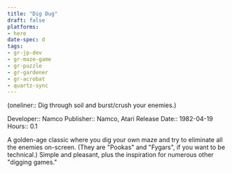 ```yaml
---
title: "Dig Dug"
draft: false
platforms:
- here
date-spec: d
tags:
- gr-jp-dev
- gr-maze-game 
- gr-puzzle 
- gr-gardener
- gr-acrobat 
- quartz-sync
---
```


(oneliner:: Dig through soil and burst/crush your enemies.)

Developer:: Namco
Publisher:: Namco, Atari
Release Date:: 1982-04-19
Hours:: 0.1

A golden-age classic where you dig your own maze and try to eliminate all the enemies on-screen. (They are "Pookas" and "Fygars", if you want to be technical.) Simple and pleasant, plus the inspiration for numerous other "digging games."